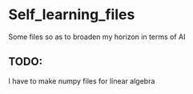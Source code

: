 # Self_learning_files
Some files so as to broaden my horizon in terms of AI
## TODO:
I have to make numpy files for linear algebra
